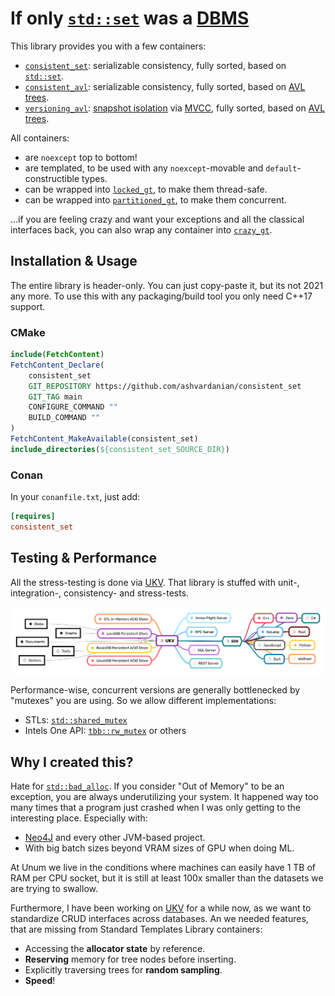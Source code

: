 # If only [`std::set`][stl-set] was a [DBMS][dbms]

This library provides you with a few containers:

* [`consistent_set`][consistent_set]: serializable consistency, fully sorted, based on [`std::set`][stl-set].
* [`consistent_avl`][consistent_avl]: serializable consistency, fully sorted, based on [AVL trees][avl].
* [`versioning_avl`][versioning_avl]: [snapshot isolation][snapshot] via [MVCC][mvcc], fully sorted, based on [AVL trees][avl].

All containers:

* are `noexcept` top to bottom!
* are templated, to be used with any `noexcept`-movable and `default`-constructible types.
* can be wrapped into [`locked_gt`][locked], to make them thread-safe.
* can be wrapped into [`partitioned_gt`][partitioned], to make them concurrent.

...if you are feeling crazy and want your exceptions and all the classical interfaces back, you can also wrap any container into [`crazy_gt`][crazy].

## Installation & Usage

The entire library is header-only.
You can just copy-paste it, but its not 2021 any more.
To use this with any packaging/build tool you only need C++17 support.

### CMake

```cmake
include(FetchContent)
FetchContent_Declare(
    consistent_set
    GIT_REPOSITORY https://github.com/ashvardanian/consistent_set
    GIT_TAG main
    CONFIGURE_COMMAND ""
    BUILD_COMMAND ""
)
FetchContent_MakeAvailable(consistent_set)
include_directories(${consistent_set_SOURCE_DIR})
```

### Conan

In your `conanfile.txt`, just add:

```toml
[requires]
consistent_set
```

## Testing & Performance

All the stress-testing is done via [UKV][ukv].
That library is stuffed with unit-, integration-, consistency- and stress-tests.

![UKV Landscape](https://github.com/unum-cloud/UKV/raw/main/assets/UKV.png)

Performance-wise, concurrent versions are generally bottlenecked by "mutexes" you are using.
So we allow different implementations:

* STLs: [`std::shared_mutex`][stl-shared_mutex]
* Intels One API: [`tbb::rw_mutex`][tbb] or others

## Why I created this?

Hate for [`std::bad_alloc`](https://en.cppreference.com/w/cpp/memory/new/bad_alloc).
If you consider "Out of Memory" to be an exception, you are always underutilizing your system.
It happened way too many times that a program just crashed when I was only getting to the interesting place.
Especially with:

* [Neo4J][neo4j] and every other JVM-based project.
* With big batch sizes beyond VRAM sizes of GPU when doing ML.

At Unum we live in the conditions where machines can easily have 1 TB of RAM per CPU socket, but it is still at least 100x smaller than the datasets we are trying to swallow.

Furthermore, I have been working on [UKV][ukv] for a while now, as we want to standardize CRUD interfaces across databases.
An we needed features, that are missing from Standard Templates Library containers:

* Accessing the **allocator state** by reference.
* **Reserving** memory for tree nodes before inserting.
* Explicitly traversing trees for **random sampling**.
* **Speed**!

[stl-set]: https://en.cppreference.com/w/cpp/container/set
[stl-shared_mutex]: https://en.cppreference.com/w/cpp/thread/shared_mutex
[avl]: https://en.wikipedia.org/wiki/AVL_tree
[tbb]: https://spec.oneapi.io/versions/latest/elements/oneTBB/source/named_requirements/mutexes/rw_mutex.html#readerwritermutex
[dbms]: https://en.wikipedia.org/wiki/Database
[mvcc]: https://en.wikipedia.org/wiki/Multiversion_concurrency_control
[neo4j]: http://neo4j.com
[snapshot]: https://jepsen.io/consistency/models/snapshot-isolation

[ukv]: https://github.com/unum-cloud/ukv
[consistent_set]: tree/main/include/consistent_set/consistent_set.hpp
[consistent_avl]: tree/main/include/consistent_set/consistent_avl.hpp
[versioning_avl]: tree/main/include/consistent_set/versioning_avl.hpp
[locked]: tree/main/include/consistent_set/locked.hpp
[partitioned]: tree/main/include/consistent_set/partitioned.hpp
[crazy]: tree/main/include/consistent_set/crazy.hpp
